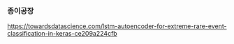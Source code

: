 ### 종이공장

https://towardsdatascience.com/lstm-autoencoder-for-extreme-rare-event-classification-in-keras-ce209a224cfb
